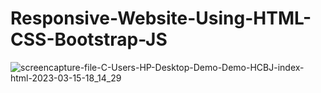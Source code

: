 # Responsive-Website-Using-HTML-CSS-Bootstrap-JS

![screencapture-file-C-Users-HP-Desktop-Demo-Demo-HCBJ-index-html-2023-03-15-18_14_29](https://user-images.githubusercontent.com/121854997/225312625-f430bf60-1cd2-41d3-8724-c321711ac7ec.png)
